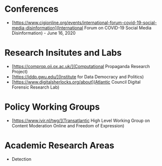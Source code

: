 # Conferences
- [https://www.cigionline.org/events/international-forum-covid-19-social-media-disinformation](International Forum on COVID-19 Social Media Disinformation) - June 16, 2020

# Research Insitutes and Labs
- [https://comprop.oii.ox.ac.uk/](Computational Propaganda Research Project)
- [https://iddp.gwu.edu/](Institute for Data Democracy and Politics)
- [https://www.digitalsherlocks.org/about](Atlantic Council Digital Forensic Research Lab)

# Policy Working Groups
- [https://www.ivir.nl/twg/](Transatlantic High Level Working Group on Content Moderation Online and Freedom of Expression)



# Academic Research Areas

- Detection 

